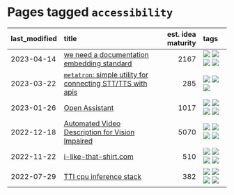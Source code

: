 # Pages tagged `accessibility`

|last_modified|title|est. idea maturity|tags
|:---|:---|---:|:---|
|2023-04-14|[we need a documentation embedding standard](../doc-embed-standard.md)|2167|[![](https://img.shields.io/badge/tag-accessibility-7c795e)](../tags/accessibility.md) [![](https://img.shields.io/badge/tag-documentation-96f12e)](../tags/documentation.md) [![](https://img.shields.io/badge/tag-standard-5e378d)](../tags/standard.md) [![](https://img.shields.io/badge/tag-tooling-4bcfd8)](../tags/tooling.md)|
|2023-03-22|[`metatron`: simple utility for connecting STT/TTS with apis](../metatron.md)|285|[![](https://img.shields.io/badge/tag-accessibility-7c795e)](../tags/accessibility.md) [![](https://img.shields.io/badge/tag-tooling-4bcfd8)](../tags/tooling.md) [![](https://img.shields.io/badge/tag-wip-e7673c)](../tags/wip.md)|
|2023-01-26|[Open Assistant](../open-assistant.md)|1017|[![](https://img.shields.io/badge/tag-accessibility-7c795e)](../tags/accessibility.md) [![](https://img.shields.io/badge/tag-publicgood-734214)](../tags/publicgood.md) [![](https://img.shields.io/badge/tag-stability-4aea2)](../tags/stability.md) [![](https://img.shields.io/badge/tag-wip-e7673c)](../tags/wip.md)|
|2022-12-18|[Automated Video Description for Vision Impaired](../automated-video-description.md)|5070|[![](https://img.shields.io/badge/tag-accessibility-7c795e)](../tags/accessibility.md) [![](https://img.shields.io/badge/tag-dataset-dc62b7)](../tags/dataset.md) [![](https://img.shields.io/badge/tag-foundation-95bed6)](../tags/foundation.md) [![](https://img.shields.io/badge/tag-publicgood-734214)](../tags/publicgood.md)|
|2022-11-22|[i-like-that-shirt.com](../ilikethatshirt.com.md)|510|[![](https://img.shields.io/badge/tag-accessibility-7c795e)](../tags/accessibility.md) [![](https://img.shields.io/badge/tag-completed-6a156e)](../tags/completed.md) [![](https://img.shields.io/badge/tag-publicgood-734214)](../tags/publicgood.md) [![](https://img.shields.io/badge/tag-tooling-4bcfd8)](../tags/tooling.md)|
|2022-07-29|[TTI cpu inference stack](../TTI-cpu-inference-stack.md)|382|[![](https://img.shields.io/badge/tag-accessibility-7c795e)](../tags/accessibility.md) [![](https://img.shields.io/badge/tag-stability-4aea2)](../tags/stability.md) [![](https://img.shields.io/badge/tag-tooling-4bcfd8)](../tags/tooling.md) [![](https://img.shields.io/badge/tag-wip-e7673c)](../tags/wip.md)|